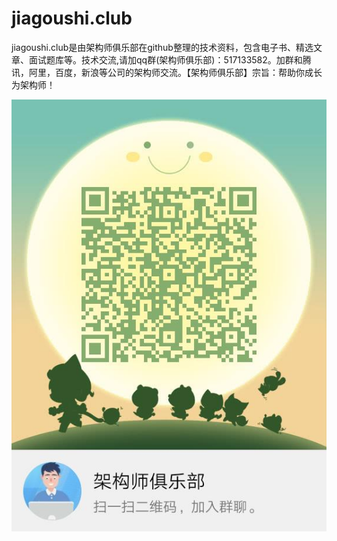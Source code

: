 # jiagoushi.club
jiagoushi.club是由架构师俱乐部在github整理的技术资料，包含电子书、精选文章、面试题库等。技术交流,请加qq群(架构师俱乐部)：517133582。加群和腾讯，阿里，百度，新浪等公司的架构师交流。【架构师俱乐部】宗旨：帮助你成长为架构师！

![架构师俱乐部](https://github.com/jiagoushiclub/jiagoushi.club/blob/master/517133582.jpg)
